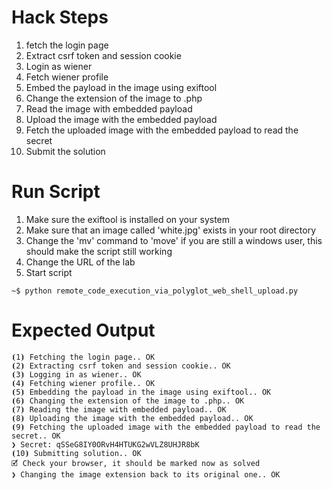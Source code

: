 # Hack Steps

1. fetch the login page
2. Extract csrf token and session cookie
3. Login as wiener
4. Fetch wiener profile
5. Embed the payload in the image using exiftool
6. Change the extension of the image to .php
7. Read the image with embedded payload
8. Upload the image with the embedded payload
9. Fetch the uploaded image with the embedded payload to read the secret
10. Submit the solution

# Run Script

1. Make sure the exiftool is installed on your system
2. Make sure that an image called 'white.jpg' exists in your root directory
3. Change the 'mv' command to 'move' if you are still a windows user, this should make the script still working
4. Change the URL of the lab
5. Start script

```
~$ python remote_code_execution_via_polyglot_web_shell_upload.py
```

# Expected Output

```
⦗1⦘ Fetching the login page.. OK
⦗2⦘ Extracting csrf token and session cookie.. OK
⦗3⦘ Logging in as wiener.. OK
⦗4⦘ Fetching wiener profile.. OK
⦗5⦘ Embedding the payload in the image using exiftool.. OK
⦗6⦘ Changing the extension of the image to .php.. OK
⦗7⦘ Reading the image with embedded payload.. OK
⦗8⦘ Uploading the image with the embedded payload.. OK
⦗9⦘ Fetching the uploaded image with the embedded payload to read the secret.. OK
❯ Secret: qSSeG8IY0ORvH4HTUKG2wVLZ8UHJR8bK
⦗10⦘ Submitting solution.. OK
🗹 Check your browser, it should be marked now as solved
❯ Changing the image extension back to its original one.. OK
```